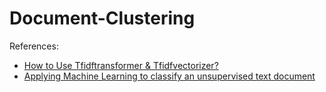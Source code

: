 # Document-Clustering

References:
* [How to Use Tfidftransformer & Tfidfvectorizer?](https://kavita-ganesan.com/tfidftransformer-tfidfvectorizer-usage-differences/#.XhAnpdnhW0l)
* [Applying Machine Learning to classify an unsupervised text document](https://towardsdatascience.com/applying-machine-learning-to-classify-an-unsupervised-text-document-e7bb6265f52)
